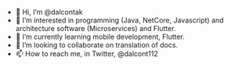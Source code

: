 - 👋 Hi, I’m @dalcontak
- 👀 I’m interested in programming (Java, NetCore, Javascript) and architecture software (Microservices) and Flutter.
- 🌱 I’m currently learning mobile development, Flutter.
- 💞️ I’m looking to collaborate on translation of docs.
- 📫 How to reach me, in Twitter, @dalcont112

<!---
dalcontak/dalcontak is a ✨ special ✨ repository because its `README.md` (this file) appears on your GitHub profile.
You can click the Preview link to take a look at your changes.
--->
